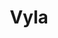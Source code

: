 ---
templateKey: 'home-page'
title: Vyla
meta_title: Vyla | Dairy has a story to tell
meta_description: >-
  Cum sociis natoque penatibus et magnis dis parturient montes, nascetur
  ridiculus mus. Aenean eu leo quam. Pellentesque ornare sem lacinia quam
  venenatis vestibulum. Sed posuere consectetur est at lobortis. Cras mattis
  consectetur purus sit amet fermentum.
heading: Dairy has a story to tell, and a new way to tell it.
description: >-
  We are lifting ourselves to a new standard of integration to bring new value to our farms, to our industry, and to the world’s table.
image: /img/hero-image-cows.jpg
what_we_do:
  image: /img/vyla-dashboard-ipad.png
  alt: vyla-dashboard-ipad
  tagline: What we do
  heading: We connect farmers to everyone who benefits from a transparent supply chain.
  content:
    - text: >
        We are all connected to a common future, and Vyla will integrate us as an industry to better connect us to our customers. Together, we will upgrade our industry, create new growth opportunities for our operations and new value for all throughout the value chain.
    - text: >
        We will capture data from more sources, analyze it on an industry-wide scale, and provide every stakeholder with new ways to do more good, in more places, for better outcomes.
    - text: >
        The end goal, to meet and exceed consumer expectations so everyone benefits.
mission:
  title: MISSION
  heading: Objectives and Outcomes
  quote: >-
    “We are excited to be a part of a collaborative, technology-forward effort, led by global dairy leaders, to deploy data and insights in new and meaningful ways.”
  cite_logo: /img/partner-logos-nestle.svg
  cite_name: Hans Joehr
  cite_text: Head of Corporate Agriculture for Nestlé.
  cards:
    - image: /img/particle-icon-transform.svg
      heading: Transform
      list:
        - list_item: Dairy efficiency
        - list_item: Sustainability Metrics
        - list_item: The consumer perception
    - image: /img/particle-icon-build.svg
      heading: Build
      list:
        - list_item: The Story - yours and the industry with metrics
        - list_item: The Trust - based on fact not emotion
        - list_item: The forward movement - our industry moving
    - image: /img/particle-icon-create.svg
      heading: Connect
      list:
        - list_item: With data
        - list_item: With control
        - list_item: With collaboration
        - list_item: With transparency
benefit_analysis:
  title: Benefit Analysis
  heading: A transparent supply chain to give everyone a better view.
  cards:
    - image: /img/vyla-logo.svg
      heading: Farmers
      content: >
        Farmers get more meaningful ideas and answers because the data that inspires those ideas are industry-wide, whichtakerisk out of changing farming practices.
    - image: /img/vyla-logo.svg
      heading: Retailers
      content: >
        Retailers can offer radical transparency from soil to shelf and everywhere in between, so customers know every product’story,and have new reason to be loyal shoppers.
    - image: /img/vyla-logo.svg
      heading: Processors
      content: >
        Processors get a competitive advantage by seeing the origins behind their ingredients, so they can improve mix ratiosefficiencies and create products that are better suited to consumer tastes.
    - image: /img/vyla-logo.svg
      heading: Consumers
      content: >
        Consumers who can see where their food comes from, how it’s been produced, and what impacts its’ having on sustainability and the environment are  more brand loyal.
---